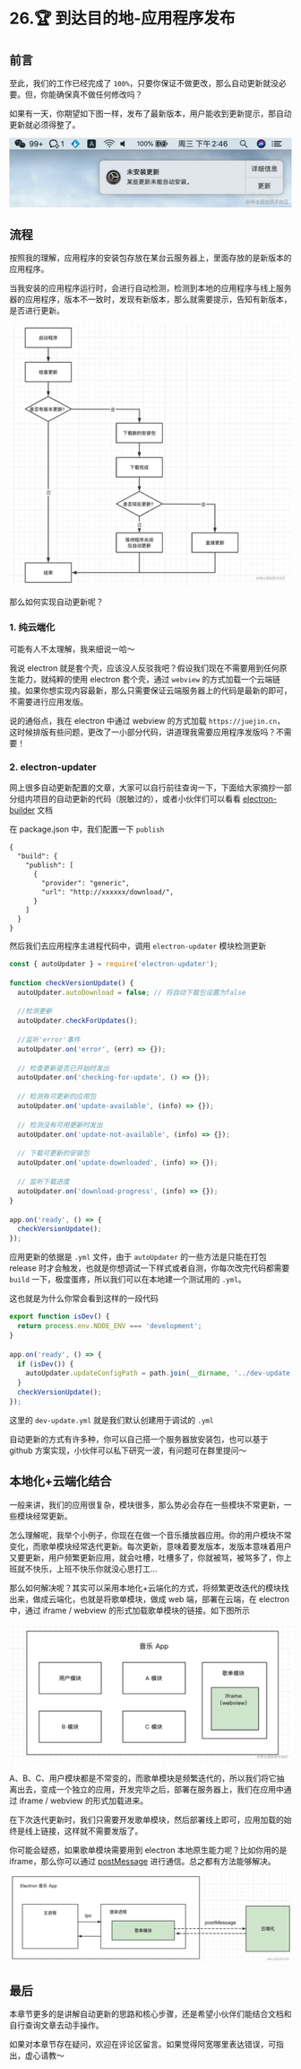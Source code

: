 # 26.🏆 到达目的地-应用程序发布

## 前言

至此，我们的工作已经完成了 `100%`，只要你保证不做更改，那么自动更新就没必要。但，你能确保真不做任何修改吗？

如果有一天，你期望如下图一样，发布了最新版本，用户能收到更新提示，那自动更新就必须得整了。

![企业微信截图_080a4572-001b-4240-b96a-a75b01523317.png](./images/850461dbfdd64eeebf5bafff9156500a~tplv-k3u1fbpfcp-watermark.image.png)

## 流程

按照我的理解，应用程序的安装包存放在某台云服务器上，里面存放的是新版本的应用程序。

当我安装的应用程序运行时，会进行自动检测，检测到本地的应用程序与线上服务器的应用程序，版本不一致时，发现有新版本，那么就需要提示，告知有新版本，是否进行更新。

![image.png](./images/620ceadab4c84b629bb128b88233c713~tplv-k3u1fbpfcp-watermark.image.png)

那么如何实现自动更新呢？

### 1. 纯云端化

可能有人不太理解，我来细说一哈～

我说 electron 就是套个壳，应该没人反驳我吧？假设我们现在不需要用到任何原生能力，就纯粹的使用 electron 套个壳，通过 `webview` 的方式加载一个云端链接。如果你想实现内容最新，那么只需要保证云端服务器上的代码是最新的即可，不需要进行应用发版。

说的通俗点，我在 electron 中通过 webview 的方式加载 `https://juejin.cn`，这时候排版有些问题，更改了一小部分代码，讲道理我需要应用程序发版吗？不需要！

### 2. electron-updater

网上很多自动更新配置的文章，大家可以自行前往查询一下，下面给大家摘抄一部分组内项目的自动更新的代码（脱敏过的），或者小伙伴们可以看看 [electron-builder](https://www.electron.build/auto-update) 文档

在 package.json 中，我们配置一下 `publish`

```
{
  "build": {
    "publish": [
      {
        "provider": "generic",
        "url": "http://xxxxxx/download/",
      }
    ]
  }
}
```

然后我们去应用程序主进程代码中，调用 `electron-updater` 模块检测更新

```js
const { autoUpdater } = require('electron-updater');

function checkVersionUpdate() {
  autoUpdater.autoDownload = false; // 将自动下载包设置为false

  //检测更新
  autoUpdater.checkForUpdates();

  //监听'error'事件
  autoUpdater.on('error', (err) => {});

  // 检查更新是否已开始时发出
  autoUpdater.on('checking-for-update', () => {});

  // 检测有可更新的应用包
  autoUpdater.on('update-available', (info) => {});

  // 检测没有可用更新时发出
  autoUpdater.on('update-not-available', (info) => {});

  // 下载可更新的安装包
  autoUpdater.on('update-downloaded', (info) => {});

  // 监听下载进度
  autoUpdater.on('download-progress', (info) => {});
}

app.on('ready', () => {
  checkVersionUpdate();
});
```

应用更新的依据是 `.yml` 文件，由于 `autoUpdater` 的一些方法是只能在打包 release 时才会触发，也就是你想调试一下样式或者自测，你每次改完代码都需要 `build` 一下，极度蛋疼，所以我们可以在本地建一个测试用的 `.yml`。

这也就是为什么你常会看到这样的一段代码

```js
export function isDev() {
  return process.env.NODE_ENV === 'development';
}

app.on('ready', () => {
  if (isDev()) {
    autoUpdater.updateConfigPath = path.join(__dirname, '../dev-update.yml');
  }
  checkVersionUpdate();
});
```

这里的 `dev-update.yml` 就是我们默认创建用于调试的 `.yml`

自动更新的方式有许多种，你可以自己搭一个服务器放安装包，也可以基于 github 方案实现，小伙伴可以私下研究一波，有问题可在群里提问～ 

## 本地化+云端化结合

一般来讲，我们的应用很复杂，模块很多，那么势必会存在一些模块不常更新，一些模块经常更新。

怎么理解呢，我举个小例子，你现在在做一个音乐播放器应用。你的用户模块不常变化，而歌单模块经常迭代更新。每次更新，意味着要发版本，发版本意味着用户又要更新，用户频繁更新应用，就会吐槽，吐槽多了，你就被骂，被骂多了，你上班就不快乐，上班不快乐你就没心思打工...

那么如何解决呢？其实可以采用本地化+云端化的方式，将频繁更改迭代的模块找出来，做成云端化，也就是将歌单模块，做成 web 端，部署在云端，在 electron 中，通过 iframe / webview 的形式加载歌单模块的链接。如下图所示

![image.png](./images/6fd77c55abc74d22b256a595acf15742~tplv-k3u1fbpfcp-watermark.image.png)

A、B、C、用户模块都是不常变的，而歌单模块是频繁迭代的，所以我们将它抽离出去，变成一个独立的应用，开发完毕之后，部署在服务器上，我们在应用中通过 iframe / webview 的形式加载进来。

在下次迭代更新时，我们只需要开发歌单模块，然后部署线上即可，应用加载的始终是线上链接，这样就不需要发版了。

你可能会疑惑，如果歌单模块需要用到 electron 本地原生能力呢？比如你用的是 iframe，那么你可以通过 [postMessage](https://developer.mozilla.org/zh-CN/docs/Web/API/Window/postMessage) 进行通信。总之都有方法能够解决。

![image.png](./images/893678d208134d31933d0dad82e4af11~tplv-k3u1fbpfcp-watermark.image.png)

## 最后

本章节更多的是讲解自动更新的思路和核心步骤，还是希望小伙伴们能结合文档和自行查询文章去动手操作。

如果对本章节存在疑问，欢迎在评论区留言。如果觉得阿宽哪里表达错误，可指出，虚心请教～